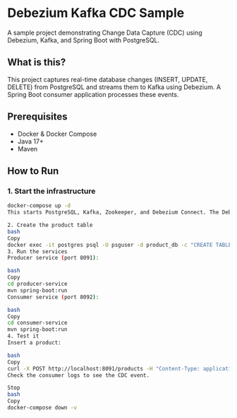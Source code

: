 # Debezium Kafka CDC Sample

A sample project demonstrating Change Data Capture (CDC) using Debezium, Kafka, and Spring Boot with PostgreSQL.

## What is this?

This project captures real-time database changes (INSERT, UPDATE, DELETE) from PostgreSQL and streams them to Kafka using Debezium. A Spring Boot consumer application processes these events.

## Prerequisites

- Docker & Docker Compose
- Java 17+
- Maven

## How to Run

### 1. Start the infrastructure

```bash
docker-compose up -d
This starts PostgreSQL, Kafka, Zookeeper, and Debezium Connect. The Debezium connector is automatically configured after startup.

2. Create the product table
bash
Copy
docker exec -it postgres psql -U psguser -d product_db -c "CREATE TABLE product (id SERIAL PRIMARY KEY, name VARCHAR(255), price DOUBLE PRECISION);"
3. Run the services
Producer service (port 8091):

bash
Copy
cd producer-service
mvn spring-boot:run
Consumer service (port 8092):

bash
Copy
cd consumer-service
mvn spring-boot:run
4. Test it
Insert a product:

bash
Copy
curl -X POST http://localhost:8091/products -H "Content-Type: application/json" -d '{"name": "Laptop", "price": 1200.00}'
Check the consumer logs to see the CDC event.

Stop
bash
Copy
docker-compose down -v
